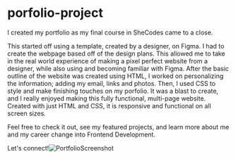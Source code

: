 # porfolio-project

I created my portfolio as my final course in SheCodes came to a close. 

This started off using a template, created by a designer, on Figma. I had to create the webpage based off of the design plans. This allowed me to take in the real world experience of making a pixel perfect website from a designer, while also using and becoming familiar with Figma. After the basic outline of the website was created using HTML, I worked on personalizing the information; adding my email, links and photos. Then, I used CSS to style and make finishing touches on my porfolio. It was a blast to create, and I really enjoyed making this fully functional, multi-page website. Created with just HTML and CSS, it is responsive and functional on all screen sizes.

Feel free to check it out, see my featured projects, and learn more about me and my career change into Frontend Development. 

Let's connect!![PortfolioScreenshot](https://user-images.githubusercontent.com/93938033/194168384-bc41fca6-772d-4ea7-af66-9c5a05088d01.png)
